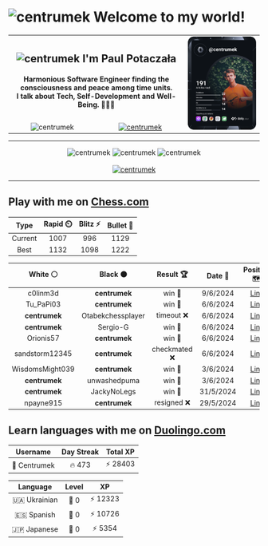 <h1>
  <img
    src="https://emojis.slackmojis.com/emojis/images/1531849430/4246/blob-sunglasses.gif"
    width="30"
    alt="centrumek"
  />
  Welcome to my world!
</h1>

<table>
  <tbody>
    <tr>
      <td align="center" width="70%" colspan="2">
        <h2>
          <img
            src="https://raw.githubusercontent.com/MartinHeinz/MartinHeinz/master/wave.gif"
            width="30px"
            alt="centrumek"
          />
          I'm Paul Potaczała
        </h2>
        <h4>
          Harmonious Software Engineer finding the consciousness and peace among time units.
          <br/>
          I talk about Tech, Self-Development and Well-Being. 🌿🧘🚀
        </h4>
      </td>
      <td width="30%" rowspan="2">
        <a href="https://app.daily.dev/centrumek">
          <img
            src="./devcard.svg"
            alt="centrumek"
          />
        </a>
      </td>
    </tr>
    <tr align="center">
      <td>
        <img
          src="https://komarev.com/ghpvc/?username=centrumek&label=visitors&color=0e75b6&style=flat"
          alt="centrumek"
        >
      </td>
      <td>
        <a href="https://stackoverflow.com/users/14496012/centrumek">
          <img
            src="https://stackoverflow.com/users/flair/14496012.png?theme=dark"
            alt="centrumek"
          >
        </a>
      </td>
    </tr>
  </tbody>
</table>

---
<div align="center">
  <img 
    src="https://github-readme-stats.vercel.app/api?username=centrumek&show_icons=true&count_private=true&theme=dark&hide_border=true&hide=issues,contribs&bg_color=00000000"
    alt="centrumek"
  />
  <img
    src="https://github-readme-stats.vercel.app/api/top-langs/?username=centrumek&layout=compact&hide_border=true&theme=dark&bg_color=00000000&langs_count=6&exclude_repo=air-statistic-app"
    alt="centrumek"
  />
  <img 
    src="https://github-readme-streak-stats.herokuapp.com?user=centrumek&theme=dark&hide_border=true&background=FFFFFF00"
    alt="centrumek"
  />
  <br/>
  <br/>
  <a href="https://www.buymeacoffee.com/centrumek">
    <img
      src="https://cdn.buymeacoffee.com/buttons/v2/default-orange.png"
      height="50"
      width="210"
      alt="centrumek"
    />
  </a>
</div>

---

## Play with me on [Chess.com](https://www.chess.com/member/centrumek)

<div align="center">
<!--START_SECTION:chessStats-->
<!-- Automatically generated with https://github.com/Balastrong/chess-stats-action -->

| Type | Rapid ⏲️ | Blitz ⚡ | Bullet 🔫 |
|:---:|:---:|:---:|:---:|
| Current | 1007 | 996 | 1129 |
| Best | 1132 | 1098 | 1222 |

| White ⚪ | Black ⚫ | Result 🏆 | Date 📅 | Position 🗺️ | Type 🕕 |
|:---:|:---:|:---:|:---:|:---:|:---:|
| c0linm3d | **centrumek** | win 🥇 | 9/6/2024 | <a href="http://www.ee.unb.ca/cgi-bin/tervo/fen.pl?select=5r2/6RR/5p2/6p1/4P1k1/2P2nB1/P4PPP/6K1 w - -">Link</a> | Bullet |
| Tu_PaPi03 | **centrumek** | win 🥇 | 6/6/2024 | <a href="http://www.ee.unb.ca/cgi-bin/tervo/fen.pl?select=8/2P5/1Q4p1/8/6k1/1BP1n1P1/P1P2Pq1/6K1 w - -">Link</a> | Bullet |
| **centrumek** | Otabekchessplayer | timeout ❌ | 6/6/2024 | <a href="http://www.ee.unb.ca/cgi-bin/tervo/fen.pl?select=1k6/1pp4p/p7/3p1p2/3q4/1P5P/P7/7K w - -">Link</a> | Bullet |
| **centrumek** | Sergio-G | win 🥇 | 6/6/2024 | <a href="http://www.ee.unb.ca/cgi-bin/tervo/fen.pl?select=4r3/pkp2R1p/1p6/8/4p1Q1/N1P5/PP4P1/6K1 b - -">Link</a> | Bullet |
| Orionis57 | **centrumek** | win 🥇 | 6/6/2024 | <a href="http://www.ee.unb.ca/cgi-bin/tervo/fen.pl?select=7N/p5pp/8/7k/P6r/5K2/8/6R1 w - -">Link</a> | Bullet |
| sandstorm12345 | **centrumek** | checkmated ❌ | 6/6/2024 | <a href="http://www.ee.unb.ca/cgi-bin/tervo/fen.pl?select=r4rk1/pbq2ppQ/4p3/3p4/3P4/P3P3/3BKPPP/RB5R b - -">Link</a> | Bullet |
| WisdomsMight039 | **centrumek** | win 🥇 | 3/6/2024 | <a href="http://www.ee.unb.ca/cgi-bin/tervo/fen.pl?select=r4rk1/pp4bp/3pq1p1/8/3Pp3/2P5/PP4PP/R1BQR1K1 w - -">Link</a> | Bullet |
| **centrumek** | unwashedpuma | win 🥇 | 3/6/2024 | <a href="http://www.ee.unb.ca/cgi-bin/tervo/fen.pl?select=5r2/pp1k4/8/2PB4/1P1pP2p/4bR1P/4K3/5R2 b - -">Link</a> | Bullet |
| **centrumek** | JackyNoLegs | win 🥇 | 31/5/2024 | <a href="http://www.ee.unb.ca/cgi-bin/tervo/fen.pl?select=8/6p1/1R6/1P2P2k/4KP2/6rN/7p/8 b - -">Link</a> | Bullet |
| npayne915 | **centrumek** | resigned ❌ | 29/5/2024 | <a href="http://www.ee.unb.ca/cgi-bin/tervo/fen.pl?select=8/5PP1/6K1/8/4k3/8/8/8 b - -">Link</a> | Bullet |

<!--END_SECTION:chessStats-->
</div>

## Learn languages with me on [Duolingo.com](https://www.duolingo.com/profile/Centrumek)

<div align="center">
<!--START_SECTION:duolingoStats-->
<!-- Automatically generated with https://github.com/centrumek/duolingo-readme-stats-->

| Username | Day Streak | Total XP |
|:---:|:---:|:---:|
| 👤 Centrumek | 🔥 473 | ⚡ 28403 |

| Language | Level | XP |
|:---:|:---:|:---:|
| 🇺🇦 Ukrainian | 👑 0 | ⚡ 12323 |
| 🇪🇸 Spanish | 👑 0 | ⚡ 10726 |
| 🇯🇵 Japanese | 👑 0 | ⚡ 5354 |

<!--END_SECTION:duolingoStats-->
</div>
<!--
**centrumek/centrumek** is a ✨ _special_ ✨ repository because its `README.md` (this file) appears on your GitHub profile.

Here are some ideas to get you started:

- 🔭 I’m currently working on ...
- 🌱 I’m currently learning ...
- 👯 I’m looking to collaborate on ...
- 🤔 I’m looking for help with ...
- 💬 Ask me about ...
- 📫 How to reach me: ...
- 😄 Pronouns: ...
- ⚡ Fun fact: ...
-->
